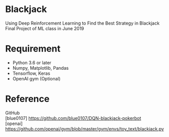 # Blackjack
Using Deep Reinforcement Learning to Find the Best Strategy in Blackjack <br>
Final Project of ML class in June 2019<br>

# Requirement
- Python 3.6 or later
- Numpy, Matplotlib, Pandas
- Tensorflow, Keras
- OpenAI gym (Optional)


# Reference
GitHub <br>
[blue0107] https://github.com/blue0107/DQN-blackjack-pokerbot <br>
[openai] https://github.com/openai/gym/blob/master/gym/envs/toy_text/blackjack.py <br>
